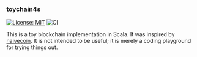 ### toychain4s

[![License: MIT](https://img.shields.io/badge/License-MIT-blue.svg)](https://github.com/ariskk/toychain4s/blob/main/LICENSE)
![CI](https://github.com/ariskk/zio-raft/workflows/CI/badge.svg)

This is a toy blockchain implementation in Scala. It was inspired by [naivecoin](https://github.com/lhartikk/naivecoin).
It is not intended to be useful; it is merely a coding playground for trying things out.